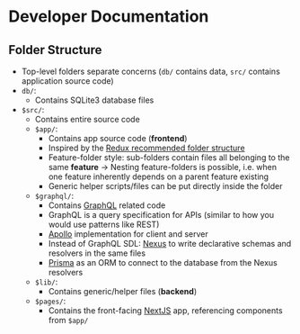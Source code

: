 # Developer Documentation

## Folder Structure

-   Top-level folders separate concerns (`db/` contains data, `src/` contains application source code)
-   `db/`:
    -   Contains SQLite3 database files
-   `$src/`:
    -   Contains entire source code
    -   `$app/`:
        -   Contains app source code (**frontend**)
        -   Inspired by the [Redux recommended folder structure](https://redux.js.org/faq/code-structure#what-should-my-file-structure-look-like-how-should-i-group-my-action-creators-and-reducers-in-my-project-where-should-my-selectors-go)
        -   Feature-folder style: sub-folders contain files all belonging to the same **feature** -> Nesting feature-folders is possible, i.e. when one feature inherently depends on a parent feature existing
        -   Generic helper scripts/files can be put directly inside the folder
    -   `$graphql/`:
        -   Contains [GraphQL](https://graphql.org/) related code
        -   GraphQL is a query specification for APIs (similar to how you would use patterns like REST)
        -   [Apollo](https://www.apollographql.com/) implementation for client and server
        -   Instead of GraphQL SDL: [Nexus](https://nexusjs.org/) to write declarative schemas and resolvers in the same files
        -   [Prisma](https://www.prisma.io/) as an ORM to connect to the database from the Nexus resolvers
    -   `$lib/`:
        -   Contains generic/helper files (**backend**)
    -   `$pages/`:
        -   Contains the front-facing [NextJS](https://nextjs.org/) app, referencing components from `$app/`
